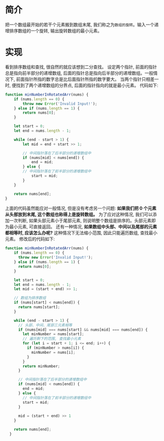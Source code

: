# 简介
把一个数组最开始的若干个元素搬到数组末尾, 我们称之为`数组的旋转`。输入一个递增排序数组的一个旋转, 输出旋转数组的最小元素。

# 实现
看到排序数组和查找, 很自然的就应该想到二分查找。
设定两个指针, 前面的指针总是指向前半部分的递增数组, 后面的指针总是指向后半部分的递增数组。一般情况下, 前面指针所指的数字总是比后面指针所指的数字要大。
当两个指针只相差一时, 便找到了两个递增数组的分界点, 后面的指针指向的就是最小元素。
代码如下:
```js
function minNumberInRotatedArr(nums) {
    if (nums.length == 0) {
        throw new Error('Invalid Input!');
    } else if (nums.length == 1) {
        return nums[0];
    }

    let start = 0;
    let end = nums.length - 1;

    while (end - start > 1) {
        let mid = end + start >> 1;

        // 中间指针落在了后半部分的递增数组中
        if (nums[mid] < nums[end]) {
            end = mid;
        } else {
        // 中间指针落在了前半部分的递增数组中
            start = mid;
        }
    }

    return nums[end];
}
```
上面的代码虽然能应对一般情况, 但是没有考虑另一个问题: **如果我们把 0 个元素从头部放到末尾, 这个数组也称得上是旋转数组。**
为了应对这种情况, 我们可以添加一次判断, 如果头部元素小于尾部元素, 则说明整个数组是排序的。头部元素即为最小元素, 可直接返回。
还有一种情况, **如果数组中头部、中间以及尾部的元素都相等时, 应该怎么办呢?** 这种情况下无法缩小范围, 因此只能遍历数组, 查找最小元素。
修改后的代码如下:

```js
function minNumberInRotatedArr(nums) {
    if (nums.length == 0) {
      throw new Error('Invalid Input!');
    } else if (nums.length == 1) {
      return nums[0];
    }

    let start = 0;
    let end = nums.length - 1;
    let mid = (start + end) >> 1;

    // 数组为排序数组
    if (nums[start] < nums[end]) {
      return nums[start];
    }

    while (end - start > 1) {
      // 头部、中间、尾部三元素相等
      if (nums[mid] === nums[start] && nums[mid] === nums[end]) {
        let minNumber = nums[start];
        // 遍历剩下的范围, 查找最小元素
        for (let i = start + 1; i <= end; i++) {
          if (minNumber > nums[i]) {
            minNumber = nums[i];
          }
        }
        return minNumber;
      }

      // 中间指针落在了后半部分的递增数组中
      if (nums[mid] < nums[end]) {
        end = mid;
      } else {
        // 中间指针落在了前半部分的递增数组中
        start = mid;
      }
      
      mid = (start + end) >> 1
    }

    return nums[end];
  }
```